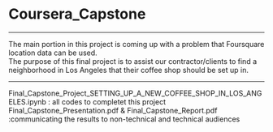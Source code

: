 # Coursera_Capstone
--- 
The main portion in this project is coming up with a problem that Foursquare location data can be used.  
The purpose of this final project is to assist our contractor/clients to find a neighborhood in Los Angeles that their coffee shop should be set up in.

---
Final_Capstone_Project_SETTING_UP_A_NEW_COFFEE_SHOP_IN_LOS_ANGELES.ipynb  : all codes to completet this project  
Final_Capstone_Presentation.pdf & Final_Capstone_Report.pdf :communicating the results to non-technical and technical audiences
